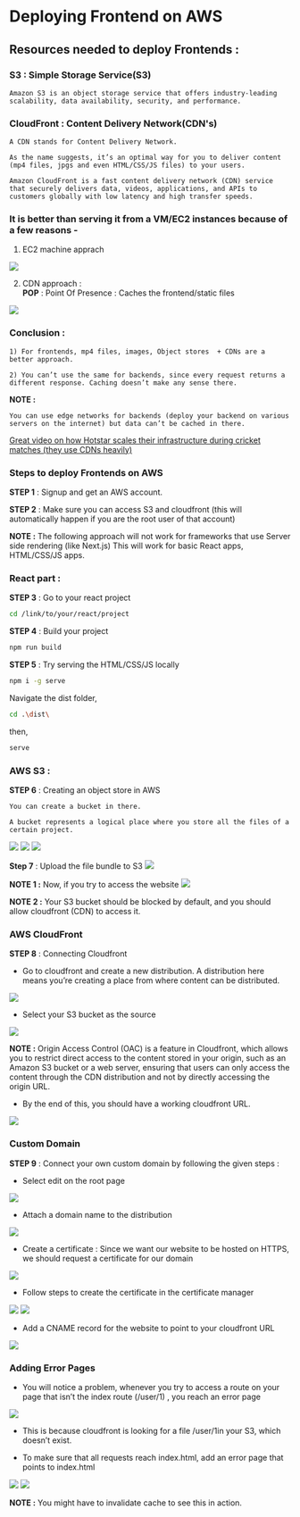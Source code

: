 # Deploying Frontend on AWS

## Resources needed to deploy Frontends :

### S3 : Simple Storage Service(S3)

    Amazon S3 is an object storage service that offers industry-leading scalability, data availability, security, and performance.

### CloudFront : Content Delivery Network(CDN's)

    A CDN stands for Content Delivery Network.

    As the name suggests, it’s an optimal way for you to deliver content (mp4 files, jpgs and even HTML/CSS/JS files) to your users.

    Amazon CloudFront is a fast content delivery network (CDN) service that securely delivers data, videos, applications, and APIs to customers globally with low latency and high transfer speeds.

### It is better than serving it from a VM/EC2 instances because of a few reasons -

1) EC2 machine apprach
<img src="./assets/Pic-1.webp" />

2) CDN approach : <br>
**POP** : Point Of Presence : Caches the frontend/static files
<img src="./assets/Pic-2.webp" />

### Conclusion : 
    1) For frontends, mp4 files, images, Object stores  + CDNs are a better approach.

    2) You can’t use the same for backends, since every request returns a different response. Caching doesn’t make any sense there. 

**NOTE :** 

    You can use edge networks for backends (deploy your backend on various servers on the internet) but data can’t be cached in there.

[Great video on how Hotstar scales their infrastructure during cricket matches (they use CDNs heavily)](https://youtu.be/9b7HNzBB3OQ)

### Steps to deploy Frontends on AWS

**STEP 1** : Signup and get an AWS account. 

**STEP 2** : Make sure you can access S3 and cloudfront (this will automatically happen if you are the root user of that account)

**NOTE :** The following approach will not work for frameworks that use Server side rendering (like Next.js)
This will work for basic React apps, HTML/CSS/JS apps.

### React part :
**STEP 3** : Go to your react project
```bash
cd /link/to/your/react/project
```

**STEP 4** : Build your project
```bash
npm run build
```

**STEP 5** : Try serving the HTML/CSS/JS locally
```bash
npm i -g serve
```
Navigate the dist folder,
```bash
cd .\dist\
```
then,
```bash
serve
```

### AWS S3 :

**STEP 6** : Creating an object store in AWS

    You can create a bucket in there. 
    
    A bucket represents a logical place where you store all the files of a certain project.

<img src="./assets/Pic-3.webp" />
<img src="./assets/Pic-4.webp" />
<img src="./assets/Pic-5.webp" />

**Step 7** : Upload the file bundle to S3
<img src="./assets/Pic-6.webp" />

**NOTE 1 :** Now, if you try to access the website 
<img src="./assets/Pic-7.webp" />

**NOTE 2 :** Your S3 bucket should be blocked by default, and you should allow cloudfront (CDN) to access it.

### AWS CloudFront

**STEP 8** : Connecting Cloudfront

- Go to cloudfront and create a new distribution. A distribution here means you’re creating a place from where content can be distributed.
<img src="./assets/Pic-8.webp" />

- Select your S3 bucket as the source
<img src="./assets/Pic-9.webp" />

**NOTE :** 
Origin Access Control (OAC) is a feature in Cloudfront, which allows you to restrict direct access to the content stored in your origin, such as an Amazon S3 bucket or a web server, ensuring that users can only access the content through the CDN distribution and not by directly accessing the origin URL.

- By the end of this, you should have a working cloudfront URL.
<img src="./assets/Pic-10.webp" />

### Custom Domain

**STEP 9** : Connect your own custom domain by following the given steps :

- Select edit on the root page
<img src="./assets/Pic-11.webp" />

- Attach a domain name to the distribution
<img src="./assets/Pic-12.webp" />

- Create a certificate : Since we want our website to be hosted on HTTPS, we should request a certificate for our domain
<img src="./assets/Pic-13.webp" />

- Follow steps to create the certificate in the certificate manager
<img src="./assets/Pic-14.webp" />
<img src="./assets/Pic-15.webp" />

- Add a CNAME record for the website to point to your cloudfront URL
<img src="./assets/Pic-16.webp" />

### Adding Error Pages

- You will notice a problem, whenever you try to access a route on your page that isn’t the index route (/user/1) , you reach an error page
<img src="./assets/Pic-17.webp" />

- This is because cloudfront is looking for a file /user/1in your S3, which doesn’t exist.

- To make sure that all requests reach index.html, add an error page that points to index.html
<img src="./assets/Pic-18.webp" />
<img src="./assets/Pic-19.webp" />

**NOTE :** You might have to invalidate cache to see this in action.